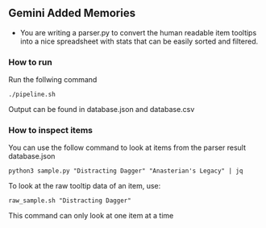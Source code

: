 ## Gemini Added Memories
- You are writing a parser.py to convert the human readable item tooltips into a nice spreadsheet with stats that can be easily sorted and filtered.

### How to run
Run the follwing command
```
./pipeline.sh
```
Output can be found in database.json and database.csv

### How to inspect items
You can use the follow command to look at items from the parser result database.json
```
python3 sample.py "Distracting Dagger" "Anasterian's Legacy" | jq
```

To look at the raw tooltip data of an item, use:
```
raw_sample.sh "Distracting Dagger"
```
This command can only look at one item at a time
